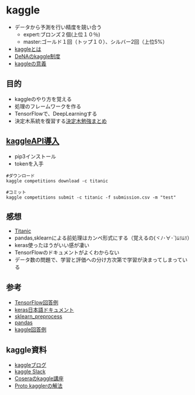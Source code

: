 # kaggle
- データから予測を行い精度を競い合う
  - expert:ブロンズ２個(上位１０％)
  - master:ゴールド１回（トップ１０）、シルバー2回（上位5%）
- [kaggleとは](http://www.currypurin.com/entry/2018/02/21/011316)
- [DeNAのkaggle制度](https://dena.ai/kaggle/)
- [kaggleの意義](https://www.slideshare.net/HaradaKei/devsumi-2018summer)
## 目的
- kaggleのやり方を覚える
- 処理のフレームワークを作る
- TensorFlowで、DeepLearningする
- 決定木系統を復習する[決定木勉強まとめ](https://github.com/dialectic4th/06desition_tree_system)

## [kaggleAPI導入](http://www.currypurin.com/entry/2018/kaggle-api)
- pip3インストール
- tokenを入手
  
```
#ダウンロード
kaggle competitions download -c titanic

#コミット
kaggle competitions submit -c titanic -f submission.csv -m "test"
```



## 感想
- [Titanic](https://www.kaggle.com/c/titanic/leaderboard)
- pandas,sklearnによる前処理はカンペ形式にする（覚えるの(ヾﾉ･∀･`)ﾑﾘﾑﾘ）
- keras使ったほうがいい感が凄い
- TensorFlowのドキュメントがよくわからない
- データ数の問題で、学習と評価への分け方次第で学習が決まってしまっている

## 参考
- [TensorFlow回答例](https://www.kaggle.com/linxinzhe/tensorflow-deep-learning-to-solve-titanic)
- [keras日本語ドキュメント](https://keras.io/ja/)
- [sklearn_preprocess](http://own-search-and-study.xyz/2016/11/23/sklearn%E3%81%AEpreprocessing%E3%81%AE%E5%85%A8%E3%83%A1%E3%82%BD%E3%83%83%E3%83%89%E3%82%92%E8%A7%A3%E8%AA%AC/)
- [pandas](https://qiita.com/tanemaki/items/2ed05e258ef4c9e6caac#各種統計量)
- [kaggle回答例](http://www.mirandora.com/?p=1804)


## kaggle資料
- [kaggleブログ](http://www.currypurin.com/)
- [kaggle Slack](https://kaggler-ja.slack.com/messages/C0M91A5FX/)
- [Coseraのkaggle講座](https://www.coursera.org/learn/competitive-data-science)
- [Proto kagglerの解法](https://employment.en-japan.com/engineerhub/entry/2018/08/24/110000)
